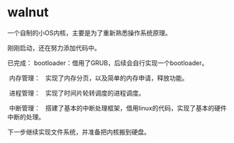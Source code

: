 # walnut
一个自制的小OS内核，主要是为了重新熟悉操作系统原理。

刚刚启动，还在努力添加代码中。

已完成：
  bootloader：借用了GRUB，后续会自行实现一个bootloader。
  
  内存管理：   实现了内存分页，以及简单的内存申请，释放功能。
  
  进程管理：   实现了时间片轮转调度的进程调度。
  
  中断管理：   搭建了基本的中断处理框架，借用linux的代码，实现了基本的硬件中断的处理。
  
下一步继续实现文件系统，并准备把内核搬到硬盘。
